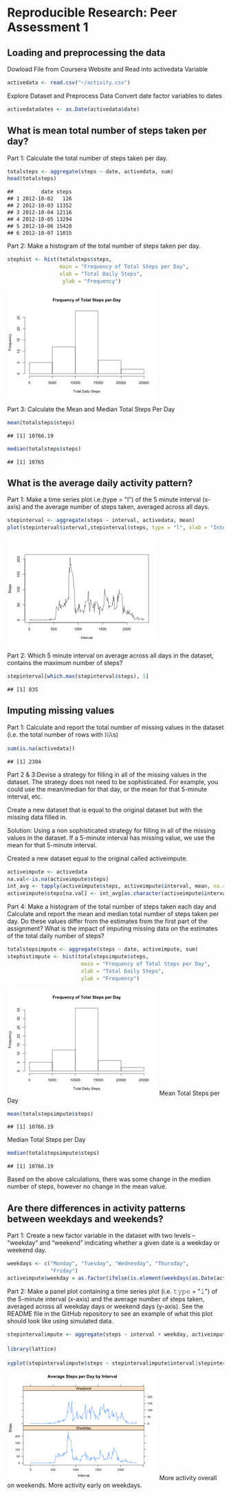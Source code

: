 # Reproducible Research: Peer Assessment 1


## Loading and preprocessing the data

Dowload File from Coursera Website and Read into activedata Variable 

```r
activedata <- read.csv("~/activity.csv")
```

Explore Dataset and Preprocess Data
Convert date factor variables to dates

```r
activedatadates <- as.Date(activedata$date)
```


## What is mean total number of steps taken per day?
Part 1: Calculate the total number of steps taken per day. 

```r
totalsteps <- aggregate(steps ~ date, activedata, sum)
head(totalsteps)
```

```
##         date steps
## 1 2012-10-02   126
## 2 2012-10-03 11352
## 3 2012-10-04 12116
## 4 2012-10-05 13294
## 5 2012-10-06 15420
## 6 2012-10-07 11015
```
Part 2: Make a histogram of the total number of steps taken per day. 

```r
stephist <- hist(totalsteps$steps, 
                 main = "Frequency of Total Steps per Day",  
                 xlab = "Total Daily Steps", 
                  ylab = "Frequency")
```

![](PA1_template_files/figure-html/unnamed-chunk-4-1.png)<!-- -->

Part 3: Calculate the Mean and Median Total Steps Per Day

```r
mean(totalsteps$steps)
```

```
## [1] 10766.19
```

```r
median(totalsteps$steps)
```

```
## [1] 10765
```



## What is the average daily activity pattern?
Part 1: Make a time series plot i.e.(type = "l") of the 5 minute interval (x-axis) and the average number of steps taken, averaged across all days.

```r
stepinterval <- aggregate(steps ~ interval, activedata, mean)
plot(stepinterval$interval,stepinterval$steps, type = "l", xlab = "Interval", ylab = "Steps")
```

![](PA1_template_files/figure-html/unnamed-chunk-7-1.png)<!-- -->

Part 2: Which 5 minute interval on average across all days in the dataset, contains the maximum number of steps?

```r
stepinterval[which.max(stepinterval$steps), 1]
```

```
## [1] 835
```



## Imputing missing values
Part 1: Calculate and report the total number of missing values in the dataset (i.e. the total number of rows with 𝙽𝙰s)

```r
sum(is.na(activedata))
```

```
## [1] 2304
```

Part 2 & 3:Devise a strategy for filling in all of the missing values in the dataset. The strategy does not need to be sophisticated. For example, you could use the mean/median for that day, or the mean for that 5-minute interval, etc.

Create a new dataset that is equal to the original dataset but with the missing data filled in.

Solution: Using a non sophisticated strategy for filling in all of the missing values in the dataset. If a 5-minute interval has missing value, we use the mean for that 5-minute interval.

Created a new dataset equal to the original called activeimpute.



```r
activeimpute <- activedata
na.val<-is.na(activeimpute$steps)
int_avg <- tapply(activeimpute$steps, activeimpute$interval, mean, na.rm=TRUE, simplify=T)
activeimpute$steps[na.val] <- int_avg[as.character(activeimpute$interval[na.val])]
```

Part 4: Make a histogram of the total number of steps taken each day and Calculate and report the mean and median total number of steps taken per day. Do these values differ from the estimates from the first part of the assignment? What is the impact of imputing missing data on the estimates of the total daily number of steps?

```r
totalstepsimpute <- aggregate(steps ~ date, activeimpute, sum)
stephistimpute <- hist(totalstepsimpute$steps, 
                        main = "Frequency of Total Steps per Day",  
                        xlab = "Total Daily Steps", 
                        ylab = "Frequency")
```

![](PA1_template_files/figure-html/unnamed-chunk-11-1.png)<!-- -->
Mean Total Steps per Day

```r
mean(totalstepsimpute$steps)
```

```
## [1] 10766.19
```
Median Total Steps per Day

```r
median(totalstepsimpute$steps)
```

```
## [1] 10766.19
```
Based on the above calculations, there was some change in the median number of steps, however no change in the mean value. 



## Are there differences in activity patterns between weekdays and weekends?
Part 1: Create a new factor variable in the dataset with two levels – “weekday” and “weekend” indicating whether a given date is a weekday or weekend day.


```r
weekdays <- c("Monday", "Tuesday", "Wednesday", "Thursday", 
              "Friday")
activeimpute$weekday = as.factor(ifelse(is.element(weekdays(as.Date(activeimpute$date)),weekdays), "Weekday", "Weekend"))
```

Part 2: Make a panel plot containing a time series plot (i.e. 𝚝𝚢𝚙𝚎 = "𝚕") of the 5-minute interval (x-axis) and the average number of steps taken, averaged across all weekday days or weekend days (y-axis). See the README file in the GitHub repository to see an example of what this plot should look like using simulated data.


```r
stepintervalimpute <- aggregate(steps ~ interval + weekday, activeimpute, mean)

library(lattice)

xyplot(stepintervalimpute$steps ~ stepintervalimpute$interval|stepintervalimpute$weekday, main="Average Steps per Day by Interval",xlab="Interval", ylab="Steps",layout=c(1,2), type="l")
```

![](PA1_template_files/figure-html/unnamed-chunk-15-1.png)<!-- -->
More activity overall on weekends. More activity early on weekdays. 
